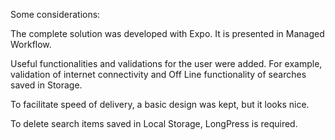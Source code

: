 Some considerations:

The complete solution was developed with Expo. It is presented in Managed Workflow.

Useful functionalities and validations for the user were added.
For example, validation of internet connectivity and Off Line functionality of searches saved in Storage.

To facilitate speed of delivery, a basic design was kept, but it looks nice.

To delete search items saved in Local Storage, LongPress is required.